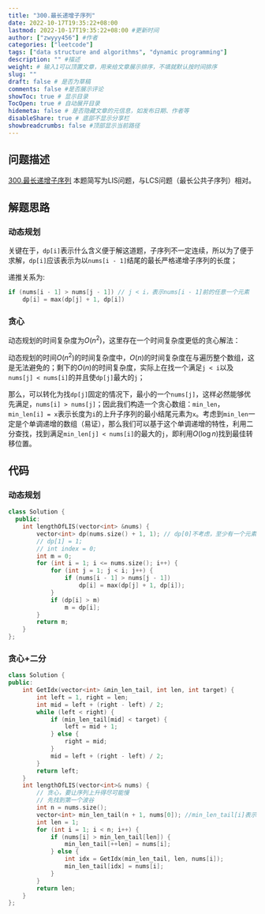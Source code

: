 ```yaml
---
title: "300.最长递增子序列"
date: 2022-10-17T19:35:22+08:00
lastmod: 2022-10-17T19:35:22+08:00 #更新时间
author: ["zwyyy456"] #作者
categories: ["leetcode"]
tags: ["data structure and algorithms", "dynamic programming"]
description: "" #描述
weight: # 输入1可以顶置文章，用来给文章展示排序，不填就默认按时间排序
slug: ""
draft: false # 是否为草稿
comments: false #是否展示评论
showToc: true # 显示目录
TocOpen: true # 自动展开目录
hidemeta: false # 是否隐藏文章的元信息，如发布日期、作者等
disableShare: true # 底部不显示分享栏
showbreadcrumbs: false #顶部显示当前路径
---
```

## 问题描述
[300.最长递增子序列](https://leetcode.cn/problems/longest-increasing-subsequence/)
本题简写为LIS问题，与LCS问题（最长公共子序列）相对。

## 解题思路
### 动态规划
关键在于，`dp[i]`表示什么含义便于解这道题，子序列不一定连续，所以为了便于求解，`dp[i]`应该表示为以`nums[i - 1]`结尾的最长严格递增子序列的长度；

递推关系为:
```cpp
if (nums[i - 1] > nums[j - 1]) // j < i，表示nums[i - 1]前的任意一个元素
    dp[i] = max(dp[j] + 1, dp[i])
```

### 贪心
动态规划的时间复杂度为$O(n^2)$，这里存在一个时间复杂度更低的贪心解法：

动态规划的时间$O(n^2)$的时间复杂度中，$O(n)$的时间复杂度在与遍历整个数组，这是无法避免的；剩下的$O(n)$的时间复杂度，实际上在找一个满足`j < i`以及`nums[j] < nums[i]`的并且使`dp[j]`最大的`j`；

那么，可以转化为找`dp[j]`固定的情况下，最小的一个`nums[j]`，这样必然能够优先满足，`nums[i] > nums[j]`；因此我们构造一个贪心数组：`min_len`，`min_len[i] = x`表示长度为`i`的上升子序列的最小结尾元素为`x`。考虑到`min_len`一定是个单调递增的数组（易证），那么我们可以基于这个单调递增的特性，利用二分查找，找到满足`min_len[j] < nums[i]`的最大的`j`，即利用$O(\log n)$找到最佳转移位置。

## 代码
### 动态规划
```cpp
class Solution {
  public:
    int lengthOfLIS(vector<int> &nums) {
        vector<int> dp(nums.size() + 1, 1); // dp[0]不考虑，至少有一个元素，所以初始化为1
        // dp[1] = 1;
        // int index = 0;
        int m = 0;
        for (int i = 1; i <= nums.size(); i++) {
            for (int j = 1; j < i; j++) {
                if (nums[i - 1] > nums[j - 1])
                    dp[i] = max(dp[j] + 1, dp[i]);
            }
            if (dp[i] > m)
                m = dp[i];
        }
        return m;
    }
};
```

### 贪心+二分
```cpp
class Solution {
public:
    int GetIdx(vector<int> &min_len_tail, int len, int target) {
        int left = 1, right = len;
        int mid = left + (right - left) / 2;
        while (left < right) {
            if (min_len_tail[mid] < target) {
                left = mid + 1;
            } else {
                right = mid;
            }
            mid = left + (right - left) / 2;
        }
        return left;
    }
    int lengthOfLIS(vector<int>& nums) {
        // 贪心，要让序列上升得尽可能慢
        // 先找到第一个波谷
        int n = nums.size();
        vector<int> min_len_tail(n + 1, nums[0]); //min_len_tail[i]表示长度为i的上升子序列的末尾元素的最小值
        int len = 1;
        for (int i = 1; i < n; i++) {
            if (nums[i] > min_len_tail[len]) {
                min_len_tail[++len] = nums[i];
            } else {
                int idx = GetIdx(min_len_tail, len, nums[i]);
                min_len_tail[idx] = nums[i];
            }
        }
        return len;
    }
};
```